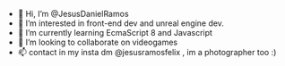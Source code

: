 - 👋 Hi, I’m @JesusDanielRamos
- 👀 I’m interested in front-end dev and unreal engine dev.
- 🌱 I’m currently learning EcmaScript 8 and Javascript
- 💞️ I’m looking to collaborate on videogames
- 📫 contact in my insta dm @jesusramosfelix , im a photographer too :)

<!---
JesusDanielRamos/JesusDanielRamos is a ✨ special ✨ repository because its `README.md` (this file) appears on your GitHub profile.
You can click the Preview link to take a look at your changes.
--->
